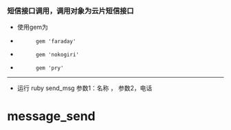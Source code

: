 ### 短信接口调用，调用对象为云片短信接口
* 使用gem为
*           gem 'faraday'
*           gem 'nokogiri'
*           gem 'pry'
----
* 运行 ruby send_msg 参数1：名称 ， 参数2，电话
# message_send
